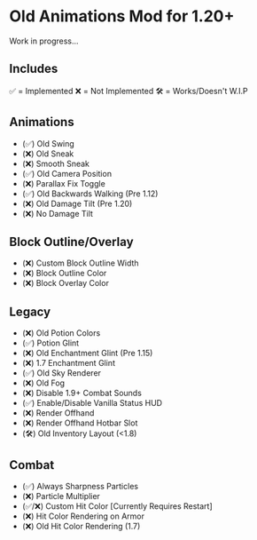 # Old Animations Mod for 1.20+
Work in progress...

## Includes
✅ = Implemented
❌ = Not Implemented
🛠️ = Works/Doesn't W.I.P

## Animations
- (✅) Old Swing
- (❌) Old Sneak
- (❌) Smooth Sneak
- (✅) Old Camera Position
- (❌) Parallax Fix Toggle
- (✅) Old Backwards Walking (Pre 1.12)
- (❌) Old Damage Tilt (Pre 1.20)
- (❌) No Damage Tilt

## Block Outline/Overlay
- (❌) Custom Block Outline Width
- (❌) Block Outline Color
- (❌) Block Overlay Color

## Legacy
- (❌) Old Potion Colors
- (✅) Potion Glint
- (❌) Old Enchantment Glint (Pre 1.15)
- (❌) 1.7 Enchantment Glint
- (✅) Old Sky Renderer
- (❌) Old Fog
- (❌) Disable 1.9+ Combat Sounds
- (✅) Enable/Disable Vanilla Status HUD
- (❌) Render Offhand
- (❌) Render Offhand Hotbar Slot
- (🛠️) Old Inventory Layout (<1.8)

## Combat
- (✅) Always Sharpness Particles
- (❌) Particle Multiplier
- (✅/❌) Custom Hit Color [Currently Requires Restart]
- (❌) Hit Color Rendering on Armor
- (❌) Old Hit Color Rendering (1.7)